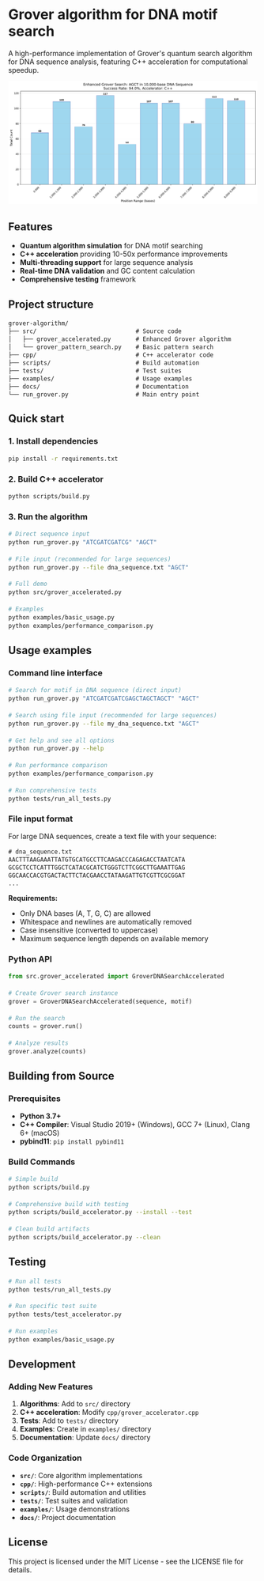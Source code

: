 # Grover algorithm for DNA motif search

A high-performance implementation of Grover's quantum search algorithm for DNA sequence analysis, featuring C++ acceleration for computational speedup.

![result](grover_enhanced_results.png)

## Features

- **Quantum algorithm simulation** for DNA motif searching
- **C++ acceleration** providing 10-50x performance improvements
- **Multi-threading support** for large sequence analysis
- **Real-time DNA validation** and GC content calculation
- **Comprehensive testing** framework

## Project structure

```
grover-algorithm/
├── src/                            # Source code
│   ├── grover_accelerated.py       # Enhanced Grover algorithm
│   └── grover_pattern_search.py    # Basic pattern search
├── cpp/                            # C++ accelerator code
├── scripts/                        # Build automation
├── tests/                          # Test suites
├── examples/                       # Usage examples
├── docs/                           # Documentation
└── run_grover.py                   # Main entry point
```

## Quick start

### 1. Install dependencies
```bash
pip install -r requirements.txt
```

### 2. Build C++ accelerator
```bash
python scripts/build.py
```

### 3. Run the algorithm
```bash
# Direct sequence input
python run_grover.py "ATCGATCGATCG" "AGCT"

# File input (recommended for large sequences)
python run_grover.py --file dna_sequence.txt "AGCT"

# Full demo
python src/grover_accelerated.py

# Examples
python examples/basic_usage.py
python examples/performance_comparison.py
```

## Usage examples

### Command line interface
```bash
# Search for motif in DNA sequence (direct input)
python run_grover.py "ATCGATCGATCGAGCTAGCTAGCT" "AGCT"

# Search using file input (recommended for large sequences)
python run_grover.py --file my_dna_sequence.txt "AGCT"

# Get help and see all options
python run_grover.py --help

# Run performance comparison
python examples/performance_comparison.py

# Run comprehensive tests
python tests/run_all_tests.py
```

### File input format
For large DNA sequences, create a text file with your sequence:

```
# dna_sequence.txt
AACTTTAAGAAATTATGTGCATGCCTTCAAGACCCAGAGACCTAATCATA
GCGCTCCTCATTTGGCTCATACGCATCTGGGTCTTCGGCTTGAAATTGAG
GGCAACCACGTGACTACTTCTACGAACCTATAAGATTGTCGTTCGCGGAT
...
```

**Requirements:**
- Only DNA bases (A, T, G, C) are allowed
- Whitespace and newlines are automatically removed
- Case insensitive (converted to uppercase)
- Maximum sequence length depends on available memory

### Python API
```python
from src.grover_accelerated import GroverDNASearchAccelerated

# Create Grover search instance
grover = GroverDNASearchAccelerated(sequence, motif)

# Run the search
counts = grover.run()

# Analyze results
grover.analyze(counts)
```

## Building from Source

### Prerequisites
- **Python 3.7+**
- **C++ Compiler**: Visual Studio 2019+ (Windows), GCC 7+ (Linux), Clang 6+ (macOS)
- **pybind11**: `pip install pybind11`

### Build Commands
```bash
# Simple build
python scripts/build.py

# Comprehensive build with testing
python scripts/build_accelerator.py --install --test

# Clean build artifacts
python scripts/build_accelerator.py --clean
```

## Testing

```bash
# Run all tests
python tests/run_all_tests.py

# Run specific test suite
python tests/test_accelerator.py

# Run examples
python examples/basic_usage.py
```

## Development

### Adding New Features
1. **Algorithms**: Add to `src/` directory
2. **C++ acceleration**: Modify `cpp/grover_accelerator.cpp`
3. **Tests**: Add to `tests/` directory
4. **Examples**: Create in `examples/` directory
5. **Documentation**: Update `docs/` directory

### Code Organization
- **`src/`**: Core algorithm implementations
- **`cpp/`**: High-performance C++ extensions
- **`scripts/`**: Build automation and utilities
- **`tests/`**: Test suites and validation
- **`examples/`**: Usage demonstrations
- **`docs/`**: Project documentation

## License

This project is licensed under the MIT License - see the LICENSE file for details.
